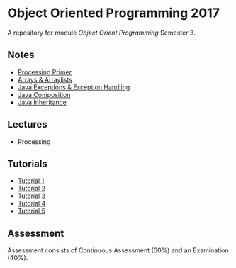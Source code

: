 # Object Oriented Programming 2017

A repository for module *Object Orient Programming* Semester 3.


## Notes
- [Processing Primer](./notes/ProcessingPrimer.md)
- [Arrays & Arraylists](./notes/ArraysAndArraylists.md)
- [Java Exceptions & Exception Handling](./notes/Exceptions.md)
- [Java Composition](./notes/Composition.md)
- [Java Inheritance](./notes/Inheritance.md)

## Lectures
- Processing


## Tutorials
- [Tutorial 1](./tutorials/Tutorial1.md)
- [Tutorial 2](./tutorials/Tutorial2.md)
- [Tutorial 3](./tutorials/Tutorial3.md)
- [Tutorial 4](./tutorials/Tutorial4.md)
- [Tutorial 5](./tutorials/Tutorial5.md)

## Assessment

Assessment consists of Continuous Assessment (60%) and an Examination (40%).

